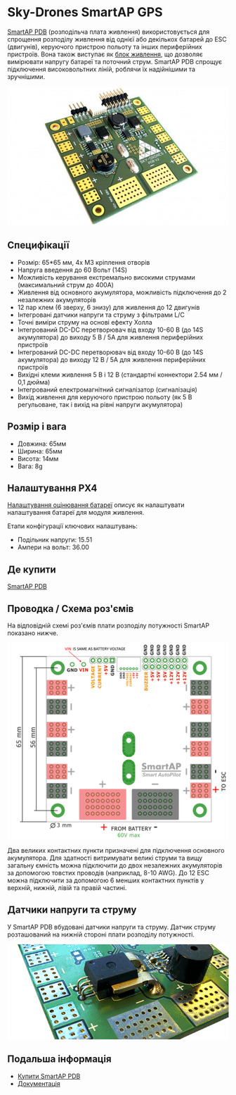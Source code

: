 # Sky-Drones SmartAP GPS

[SmartAP PDB](https://sky-drones.com/power/smartap-pdb.html) (розподільча плата живлення) використовується для спрощення розподілу живлення від однієї або декількох батарей до ESC (двигунів), керуючого пристрою польоту та інших периферійних пристроїв. Вона також виступає як [блок живлення](../power_module/index.md), що дозволяє вимірювати напругу батареї та поточний струм. SmartAP PDB спрощує підключення високовольтних ліній, роблячи їх надійнішими та зручнішими.

![SmartAP PDB](../../assets/hardware/power_module/sky-drones_smartap-pdb/smartap-pdb-top-side.jpg)

## Специфікації

- Розмір: 65*65 мм, 4х М3 кріплення отворів
- Напруга введення до 60 Вольт (14S)
- Можливість керування екстремально високими струмами (максимальний струм до 400A)
- Живлення від основного акумулятора, можливість підключення до 2 незалежних акумуляторів
- 12 пар клем (6 зверху, 6 знизу) для живлення до 12 двигунів
- Інтегровані датчики напруги та струму з фільтрами L/C
- Точні виміри струму на основі ефекту Холла
- Інтегрований DC-DC перетворювач від входу 10-60 В (до 14S акумулятора) до виходу 5 В / 5A для живлення периферійних пристроїв
- Інтегрований DC-DC перетворювач від входу 10-60 В (до 14S акумулятора) до виходу 12 В / 5A для живлення периферійних пристроїв
- Вихідні клеми живлення 5 В і 12 В (стандартні коннектори 2.54 мм / 0,1 дюйма)
- Інтегрований електромагнітний сигналізатор (сигналізація)
- Вихід живлення для керуючого пристрою польоту (як 5 В регульоване, так і вихід на рівні напруги акумулятора)


## Розмір і вага

- Довжина: 65мм
- Ширина: 65мм
- Висота: 14мм
- Вага: 8g

## Налаштування PX4

[Налаштування оцінювання батареї](../config/battery.md) описує як налаштувати налаштування батареї для модуля живлення.

Етапи конфігурації ключових налаштувань:

- Подільник напруги: 15.51
- Ампери на вольт: 36.00


## Де купити

[SmartAP PDB](https://sky-drones.com/parts/smartap-pdb.html)


## Проводка / Схема роз'ємів

На відповідній схемі роз'ємів плати розподілу потужності SmartAP показано нижче.

![SmartAP PDB](../../assets/hardware/power_module/sky-drones_smartap-pdb/smartap-pdb-pinout.png)

Два великих контактних пункти призначені для підключення основного акумулятора. Для здатності витримувати великі струми та вищу загальну ємність можна підключити до двох незалежних акумуляторів за допомогою товстих проводів (наприклад, 8-10 AWG). До 12 ESC можна підключити за допомогою 6 менших контактних пунктів у верхній, нижній, лівій та правій частині.

## Датчики напруги та струму

У SmartAP PDB вбудовані датчики напруги та струму. Датчик струму розташований на нижній стороні плати розподілу потужності.

![SmartAP PDB](../../assets/hardware/power_module/sky-drones_smartap-pdb/smartap-pdb-current-sensor.png)


## Подальша інформація

- [Купити SmartAP PDB](https://sky-drones.com/power/smartap-pdb.html)
- [Документація](https://docs.sky-drones.com/avionics/smartap-pdb)
